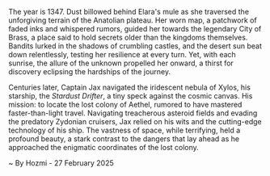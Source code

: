 
The year is 1347.  Dust billowed behind Elara's mule as she traversed the unforgiving terrain of the Anatolian plateau.  Her worn map, a patchwork of faded inks and whispered rumors, guided her towards the legendary City of Brass, a place said to hold secrets older than the kingdoms themselves. Bandits lurked in the shadows of crumbling castles, and the desert sun beat down relentlessly, testing her resilience at every turn. Yet, with each sunrise, the allure of the unknown propelled her onward, a thirst for discovery eclipsing the hardships of the journey.


Centuries later, Captain Jax navigated the iridescent nebula of Xylos, his starship, the *Stardust Drifter*, a tiny speck against the cosmic canvas.  His mission: to locate the lost colony of Aethel, rumored to have mastered faster-than-light travel.  Navigating treacherous asteroid fields and evading the predatory Zydonian cruisers, Jax relied on his wits and the cutting-edge technology of his ship.  The vastness of space, while terrifying, held a profound beauty, a stark contrast to the dangers that lay ahead as he approached the enigmatic coordinates of the lost colony.

~ By Hozmi - 27 February 2025
